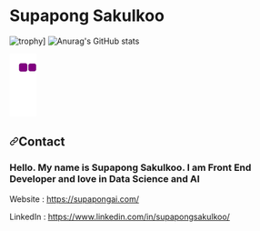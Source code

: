 
<h1>Supapong Sakulkoo</h1>

![trophy](https://github-profile-trophy.vercel.app/?username=dooddyfire&theme=onedark)]
![Anurag's GitHub stats](https://github-readme-stats.vercel.app/api?username=dooddyfire&show_icons=true&theme=radical)

![snake gif](https://github.com/dooddyfire/dooddyfire/blob/output/github-contribution-grid-snake.gif)

<article class="markdown-body entry-content container-lg f5" itemprop="text">
<h2><a id="user-content-contact" class="anchor" aria-hidden="true" href="#contact"><svg class="octicon octicon-link" viewBox="0 0 16 16" version="1.1" width="16" height="16" aria-hidden="true"><path fill-rule="evenodd" d="M7.775 3.275a.75.75 0 001.06 1.06l1.25-1.25a2 2 0 112.83 2.83l-2.5 2.5a2 2 0 01-2.83 0 .75.75 0 00-1.06 1.06 3.5 3.5 0 004.95 0l2.5-2.5a3.5 3.5 0 00-4.95-4.95l-1.25 1.25zm-4.69 9.64a2 2 0 010-2.83l2.5-2.5a2 2 0 012.83 0 .75.75 0 001.06-1.06 3.5 3.5 0 00-4.95 0l-2.5 2.5a3.5 3.5 0 004.95 4.95l1.25-1.25a.75.75 0 00-1.06-1.06l-1.25 1.25a2 2 0 01-2.83 0z"></path></svg></a>Contact</h2>
<h3><b>Hello. My name is Supapong Sakulkoo. I am Front End Developer and love in Data Science and AI</b></h3>
<p>Website : <a href="https://supapongai.com/" rel="nofollow">https://supapongai.com/</a></p>
<p>LinkedIn : <a href="https://www.linkedin.com/in/supapongsakulkoo/" rel="nofollow">https://www.linkedin.com/in/supapongsakulkoo/</a></p>

